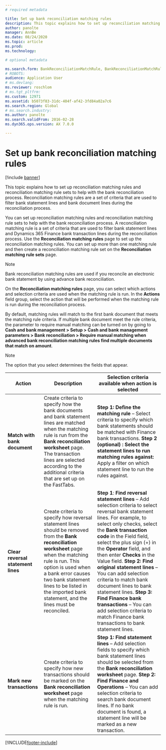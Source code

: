 ```yaml
---
# required metadata

title: Set up bank reconciliation matching rules
description: This topic explains how to set up reconciliation matching rules and reconciliation matching rule sets to help with the bank reconciliation process. Reconciliation matching rules are a set of criteria that are used to filter bank statement lines and bank document lines during the reconciliation process.
author: panolte
manager: AnnBe
ms.date: 08/24/2020
ms.topic: article
ms.prod: 
ms.technology: 

# optional metadata

ms.search.form: BankReconciliationMatchRule, BankReconciliationMatchRuleSet
# ROBOTS: 
audience: Application User
# ms.devlang: 
ms.reviewer: roschlom
# ms.tgt_pltfrm: 
ms.custom: 12971
ms.assetid: b5073f83-31dc-404f-af42-3fd84a02a7c6
ms.search.region: Global
# ms.search.industry: 
ms.author: panolte
ms.search.validFrom: 2016-02-28
ms.dyn365.ops.version: AX 7.0.0

---
```


# Set up bank reconciliation matching rules

[!include [banner](../includes/banner.md)]

This topic explains how to set up reconciliation matching rules and reconciliation matching rule sets to help with the bank reconciliation process. Reconciliation matching rules are a set of criteria that are used to filter bank statement lines and bank document lines during the reconciliation process.

You can set up reconciliation matching rules and reconciliation matching rule sets to help with the bank reconciliation process. A reconciliation matching rule is a set of criteria that are used to filter bank statement lines and Dynamics 365 Finance bank transaction lines during the reconciliation process. Use the **Reconciliation matching rules** page to set up the reconciliation matching rules. You can set up more than one matching rule and then create a reconciliation matching rule set on the **Reconciliation matching rule sets** page. 

> [!NOTE] 
> Bank reconciliation matching rules are used if you reconcile an electronic bank statement by using advance bank reconciliation. 

On the **Reconciliation matching rules** page, you can select which actions and selection criteria are used when the matching rule is run. In the **Actions** field group, select the action that will be performed when the matching rule is run during the reconciliation process.  

By default, matching rules will match to the first bank document that meets the matching rule criteria. If multiple bank document meet the rule criteria, the parameter to require manual matching can be turned on by going to **Cash and bank management > Setup > Cash and bank management parameters > Bank reconciliation > Require manual matching when advanced bank reconciliation matching rules find multiple documents that match on amount**.

> [!NOTE] 
> The option that you select determines the fields that appear.

| Action | Description   | Selection criteria available when action is selected     |
|--------|---------------|----------------------------------------------------------|
| **Match with bank document**       | Create criteria to specify how the bank documents and bank statement lines are matched when the matching rule is run from the **Bank reconciliation worksheet** page. The transaction lines are selected according to the additional criteria that are set up on the FastTabs.                                | **Step 1: Define the matching rule** – Select criteria to specify which bank statements should be matched with Finance bank transactions. **Step 2 (optional) : Select the statement lines to run matching rules against:**  Apply a filter on which statement line to run the rules against.                                                                                                                                                                                                                                                                                                               |
| **Clear reversal statement lines** | Create criteria to specify how reversal statement lines should be removed from the **Bank reconciliation worksheet** page when the matching rule is run. This option is used when a bank error causes two bank statement lines to be listed in the imported bank statement, and the lines must be reconciled. | **Step 1**: **Find reversal statement lines** – Add selection criteria to select reversal bank statement lines. For example, to select only checks, select the **Bank transaction code** in the Field field, select the plus sign (+) in the **Operator** field, and then enter **Checks** in the Value field. **Step 2: Find original statement lines** – You can add selection criteria to match bank document lines to bank statement lines. **Step 3: Find Finance bank transactions** – You can add selection criteria to match Finance bank transactions to bank statement lines. |
| **Mark new transactions**          | Create criteria to specify how new transactions should be marked on the **Bank reconciliation worksheet** page when the matching rule is run.                                                                                                                                                                 | **Step 1: Find statement lines** – Add selection fields to specify which bank statement lines should be selected from the **Bank reconciliation worksheet** page. **Step 2: Find Finance and Operations** – You can add selection criteria to search bank document lines. If no bank document is found, a statement line will be marked as a new transaction.                                                                                                                                                                                                                                             |


[!INCLUDE[footer-include](../../includes/footer-banner.md)]